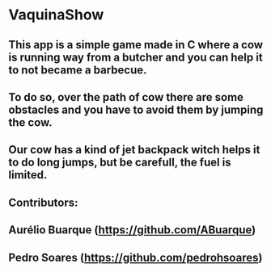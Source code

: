 # VaquinaShow

## This app is a simple game made in C where a cow is running way from a butcher and you can help it to not became a barbecue.
## To do so, over the path of cow there are some obstacles and you have to avoid them by jumping the cow.
## Our cow has a kind of jet backpack witch helps it to do long jumps, but be carefull, the fuel is limited. 

## Contributors:
## Aurélio Buarque (https://github.com/ABuarque)
## Pedro Soares (https://github.com/pedrohsoares)

